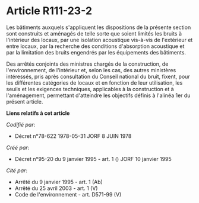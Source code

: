 # Article R111-23-2

Les bâtiments auxquels s'appliquent les dispositions de la présente section sont construits et aménagés de telle sorte que
soient limités les bruits à l'intérieur des locaux, par une isolation acoustique vis-à-vis de l'extérieur et entre locaux,
par la recherche des conditions d'absorption acoustique et par la limitation des bruits engendrés par les équipements des
bâtiments.

Des arrêtés conjoints des ministres chargés de la construction, de l'environnement, de l'intérieur et, selon les cas, des
autres ministères intéressés, pris après consultation du Conseil national du bruit, fixent, pour les différentes catégories
de locaux et en fonction de leur utilisation, les seuils et les exigences techniques, applicables à la construction et à
l'aménagement, permettant d'atteindre les objectifs définis à l'alinéa 1er du présent article.

**Liens relatifs à cet article**

_Codifié par_:

  - Décret n°78-622 1978-05-31 JORF 8 JUIN 1978

_Créé par_:

  - Décret n°95-20 du 9 janvier 1995 - art. 1 () JORF 10 janvier 1995

_Cité par_:

  - Arrêté du 9 janvier 1995 - art. 1 (Ab)
  - Arrêté du 25 avril 2003 - art. 1 (V)
  - Code de l'environnement - art. D571-99 (V)
